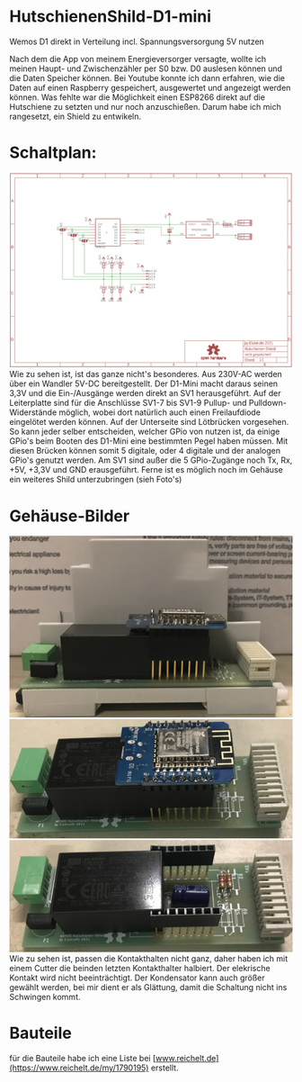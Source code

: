 # HutschienenShild-D1-mini
Wemos D1 direkt in Verteilung incl. Spannungsversorgung 5V nutzen

Nach dem die App von meinem Energieversorger versagte, wollte ich meinen Haupt- und Zwischenzähler per S0 bzw. D0 auslesen können und die Daten Speicher können.
Bei Youtube konnte ich dann erfahren, wie die Daten auf einen Raspberry gespeichert, ausgewertet und angezeigt werden können. Was fehlte war die Möglichkeit einen ESP8266 direkt auf die Hutschiene zu setzten und nur noch anzuschießen.
Darum habe ich mich rangesetzt, ein Shield zu entwikeln.

# Schaltplan:
![](https://github.com/Elektrofix-OL/HutschienenShild-D1-mini/blob/main/Eagle/sch.GIF)
Wie zu sehen ist, ist das ganze nicht's besonderes. Aus 230V-AC werden über ein Wandler 5V-DC bereitgestellt. Der D1-Mini macht daraus seinen 3,3V und die Ein-/Ausgänge werden direkt an SV1 herausgeführt.
Auf der Leiterplatte sind für die Anschlüsse SV1-7 bis SV1-9 Pullup- und Pulldown-Widerstände möglich, wobei dort natürlich auch einen Freilaufdiode eingelötet werden können.
Auf der Unterseite sind Lötbrücken vorgesehen. So kann jeder selber entscheiden, welcher GPio von nutzen ist, da einige GPio's beim Booten des D1-Mini eine bestimmten Pegel haben müssen. Mit diesen Brücken können somit 5 digitale, oder 4 digitale und der analogen GPio's genutzt werden.
Am SV1 sind außer die 5 GPio-Zugänge noch Tx, Rx, +5V, +3,3V und GND erausgeführt. Ferne ist es möglich noch im Gehäuse ein weiteres Shild unterzubringen (sieh Foto's) 

# Gehäuse-Bilder
![](https://github.com/Elektrofix-OL/HutschienenShild-D1-mini/blob/main/Foto/Seitenansicht.jpg)
![](https://github.com/Elektrofix-OL/HutschienenShild-D1-mini/blob/main/Foto/Seitenansicht_mit%20Wemos.jpg)
![](https://github.com/Elektrofix-OL/HutschienenShild-D1-mini/blob/main/Foto/Seitenansicht_ohne_Wemos.jpg)
Wie zu sehen ist, passen die Kontakthalten nicht ganz, daher haben ich mit einem Cutter die beinden letzten Kontakthalter halbiert. Der elekrische Kontakt wird nicht beeinträchtigt.
Der Kondensator kann auch größer gewählt werden, bei mir dient er als Glättung, damit die Schaltung nicht ins Schwingen kommt.

# Bauteile
für die Bauteile habe ich eine Liste bei [www.reichelt.de](https://www.reichelt.de/my/1790195) erstellt. 
